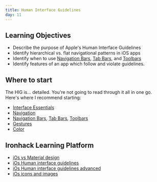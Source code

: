 ```yaml
---
title: Human Interface Guidelines
day: 11
---
```



Learning Objectives
-------------------

- Describe the purpose of Apple's Human Interface Guidelines
- Identify hierarchical vs. flat navigational patterns in iOS apps
- Identify when to use [Navigation Bars][], [Tab Bars][], and [Toolbars][]
- Identify features of an app which follow and violate guidelines.


Where to start
--------------

The HIG is... detailed. You're not going to read through it all in one go. Here's where I recommend starting:

- [Interface Essentials](https://developer.apple.com/design/human-interface-guidelines/ios/overview/interface-essentials/)
- [Navigation](https://developer.apple.com/design/human-interface-guidelines/ios/app-architecture/navigation/)
- [Navigation Bars][], [Tab Bars][], [Toolbars][]
- [Gestures](https://developer.apple.com/design/human-interface-guidelines/ios/user-interaction/gestures/)
- [Color](https://developer.apple.com/design/human-interface-guidelines/ios/visual-design/color/)

[Navigation Bars]: https://developer.apple.com/design/human-interface-guidelines/ios/bars/navigation-bars/
[Tab Bars]: https://developer.apple.com/design/human-interface-guidelines/ios/bars/tab-bars/
[Toolbars]: https://developer.apple.com/design/human-interface-guidelines/ios/bars/toolbars/


Ironhack Learning Platform
---------------------------
- [iOs vs Material design](http://learn.ironhack.com/#/learning_unit/3422)
- [iOs Human interface guidelines](http://learn.ironhack.com/#/learning_unit/3428)
- [iOs Human interface guidelines advanced](http://learn.ironhack.com/#/learning_unit/2950)
- [iOs icons and images](http://learn.ironhack.com/#/learning_unit/2949)
